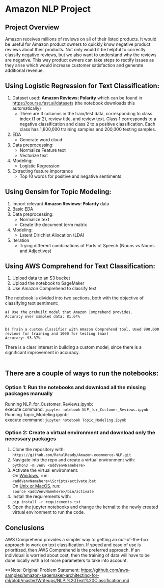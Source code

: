 # Amazon NLP Project

## Project Overview

Amazon receives millions of reviews on all of their listed products. It would be useful for Amazon product owners to quickly know negative product reviews about their products. Not only would it be helpful to correctly classify negative reviews, but we also want to understand why the reviews are negative. This way product owners can take steps to rectify issues as they arise which would increase customer satisfaction and generate additional revenue. 

## Using Logistic Regression for Text Classification:

1) Dataset used: **Amazon Reviews: Polarity** which can be found in https://course.fast.ai/datasets (the notebook downloads this automatically) <br>
    * There are 3 columns in the train/test data, corresponding to class index (1 or 2), review title, and review text. Class 1 corresponds to a negative classification and class 2 to a positive classification. Each class has 1,800,000 training samples and 200,000 testing samples. 
2) EDA
   * Generate word cloud
3) Data preprocessing:  
    * Normalize Feature text
    * Vectorize text   
4) Modeling:
    * Logistic Regression
5) Extracting feature importance
   * Top 10 words for positive and negative sentiments
   
## Using Gensim for Topic Modeling:
1) Import relevant **Amazon Reviews: Polarity** data
2) Basic EDA
3) Data preprocessing:  
    * Normalize text
    * Create the document term matrix 
4) Modeling:
    * Latent Dirichlet Allocation (LDA)
5) Iteration
   * Trying different combinations of Parts of Speech (Nouns vs Nouns and Adjectives)

## Using AWS Comprehend for Text Classification:

1) Upload data to an S3 bucket
2) Upload the notebook to SageMaker
3) Use Amazon Comprehend to classify text

The notebook is divided into two sections, both with the objective of classifying text sentiment:

    a) Use the prebuilt model that Amazon Comprehend provides.
    Accuracy over sampled data: 81.64%


    b) Train a custom classifier with Amazon Comprehend tool. Used 990,000 reviews for training and 1000 for testing (max)
    Accuracy: 93.37%

There is a clear interest in building a custom model, since there is a significant improvement in accuracy.
<br><br>

## There are a couple of ways to run the notebooks:
### Option 1: Run the notebooks and download all the missing packages manually
Running NLP_for_Customer_Reviews.ipynb: <br>
execute command: `jupyter notebook NLP_for_Customer_Reviews.ipynb` <br>
Running Topic_Modeling.ipynb: <br>
execute command: `jupyter notebook Topic_Modeling.ipynb` <br>
### Option 2: Create a virtual environment and download only the necessary packages
1) Clone the repository with:<br> `https://github.com/RahulReady/Amazon-ecommerce-NLP.git`
2) Navigate into the repo and create a virtual environment with:<br> `python3 -m venv <addVenvNamehere>`
3) Activate the virtual environment: <br>
On <ins>Windows</ins>, run:<br>
    `<addVenvNamehere>\Scripts\activate.bat`
<br>On <ins>Unix or MacOS</ins>, run: <br>
    `source <addVenvNamehere>/bin/activate`
4) Install the requirements with:<br> `pip install -r requirements.txt`
4) Open the jupyter notebooks and change the kernal to the newly created virtual environment to run the code. <br>


## Conclusions
AWS Comprehend provides a simpler way to getting an out-of-the-box approach to work on text classification. If speed and ease of use is prioritized, then AWS Comprehend is the preferred approach. If an individual is worried about cost, then the training of data will have to be done locally with a lot more parameters to take into account. 


**Note: Original Problem Statement: https://github.com/aws-samples/amazon-sagemaker-architecting-for-ml/blob/master/Writeups/NLP:%20Text%20Classification.md